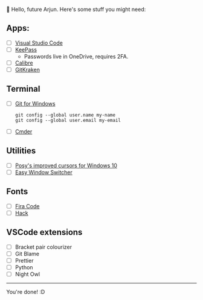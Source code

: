 👋 Hello, future Arjun. Here's some stuff you might need:

## Apps:
- [ ] [Visual Studio Code](https://code.visualstudio.com/)
- [ ] [KeePass](http://keepass.info/download.html)
	- Passwords live in OneDrive, requires 2FA.
- [ ] [Calibre](https://calibre-ebook.com/)
- [ ] [GitKraken](https://www.gitkraken.com/git-client)

## Terminal

- [ ] [Git for Windows](https://git-scm.com/download/win)
	```
	git config --global user.name my-name
	git config --global user.email my-email
	```
- [ ] [Cmder](https://cmder.net/)

## Utilities

- [ ] [Posy's improved cursors for Windows 10](http://www.michieldb.nl/other/cursors/)
- [ ] [Easy Window Switcher](https://neosmart.net/EasySwitch/)

## Fonts

- [ ] [Fira Code](https://github.com/tonsky/FiraCode)
- [ ] [Hack](http://sourcefoundry.org/hack/)

## VSCode extensions 
- [ ] Bracket pair colourizer
- [ ] Git Blame
- [ ] Prettier
- [ ] Python 
- [ ] Night Owl

***

You're done! :D
